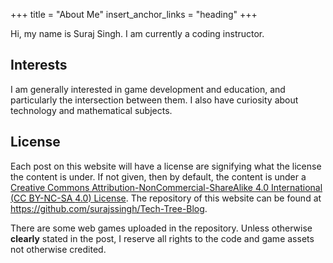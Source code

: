 +++
title = "About Me"
insert_anchor_links = "heading"
+++

Hi, my name is Suraj Singh. I am currently a coding instructor. 

## Interests

I am generally interested in game development and education, and particularly the intersection between them. I also have curiosity about technology and mathematical subjects.

## License
Each post on this website will have a license are signifying what the license the content is under. If not given, then by default, the content is under a [Creative Commons Attribution-NonCommercial-ShareAlike 4.0 International (<abbr title="Creative Commons Attribution-NonCommercial-ShareAlike">CC BY-NC-SA </abbr> 4.0) License](https://creativecommons.org/licenses/by-nc-sa/4.0/). The repository of this website can be found at <https://github.com/surajssingh/Tech-Tree-Blog>.

There are some web games uploaded in the repository. Unless otherwise **clearly** stated in the post, I reserve all rights to the code and game assets not otherwise credited. 
